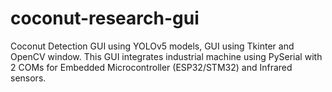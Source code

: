 # coconut-research-gui

Coconut Detection GUI using YOLOv5 models, GUI using Tkinter and OpenCV window. This GUI integrates industrial machine using PySerial with 2 COMs for Embedded Microcontroller (ESP32/STM32) and Infrared sensors.

